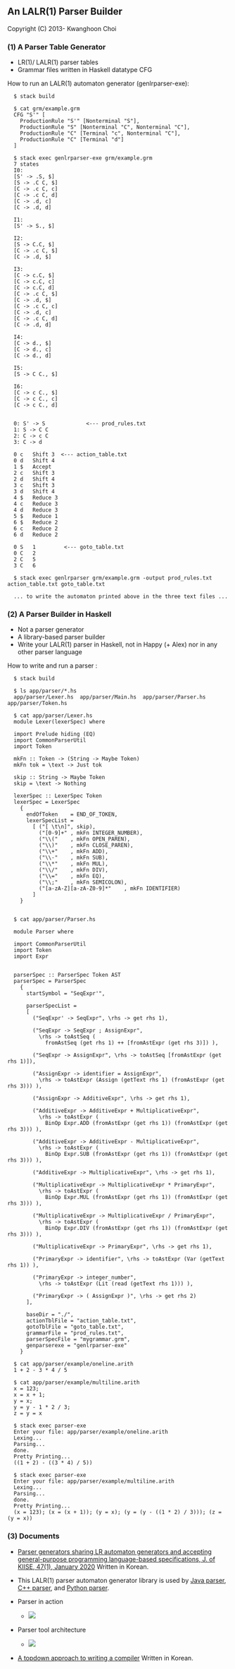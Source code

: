 ## An LALR(1) Parser Builder

Copyright (C) 2013- Kwanghoon Choi


### (1) A Parser Table Generator

- LR(1)/ LALR(1) parser tables
- Grammar files written in Haskell datatype CFG

How to run an LALR(1) automaton generator (genlrparser-exe):
~~~~
  $ stack build
  
  $ cat grm/example.grm
  CFG "S'" [
    ProductionRule "S'" [Nonterminal "S"],
    ProductionRule "S" [Nonterminal "C", Nonterminal "C"],
    ProductionRule "C" [Terminal "c", Nonterminal "C"],
    ProductionRule "C" [Terminal "d"]
  ]
  
  $ stack exec genlrparser-exe grm/example.grm
  7 states
  I0:
  [S' -> .S, $]
  [S -> .C C, $]
  [C -> .c C, c]
  [C -> .c C, d]
  [C -> .d, c]
  [C -> .d, d]

  I1:
  [S' -> S., $]

  I2:
  [S -> C.C, $]
  [C -> .c C, $]
  [C -> .d, $]

  I3:
  [C -> c.C, $]
  [C -> c.C, c]
  [C -> c.C, d]
  [C -> .c C, $]
  [C -> .d, $]
  [C -> .c C, c]
  [C -> .d, c]
  [C -> .c C, d]
  [C -> .d, d]

  I4:
  [C -> d., $]
  [C -> d., c]
  [C -> d., d]

  I5:
  [S -> C C., $]

  I6:
  [C -> c C., $]
  [C -> c C., c]
  [C -> c C., d]


  0: S' -> S             <--- prod_rules.txt
  1: S -> C C
  2: C -> c C
  3: C -> d
  
  0	c	Shift 3  <--- action_table.txt
  0	d	Shift 4
  1	$	Accept
  2	c	Shift 3
  2	d	Shift 4
  3	c	Shift 3
  3	d	Shift 4
  4	$	Reduce 3
  4	c	Reduce 3
  4	d	Reduce 3
  5	$	Reduce 1
  6	$	Reduce 2
  6	c	Reduce 2
  6	d	Reduce 2

  0	S	1         <--- goto_table.txt
  0	C	2
  2	C	5
  3	C	6

  $ stack exec genlrparser grm/example.grm -output prod_rules.txt action_table.txt goto_table.txt

  ... to write the automaton printed above in the three text files ...
~~~~


### (2) A Parser Builder in Haskell
- Not a parser generator
- A library-based parser builder
- Write your LALR(1) parser in Haskell, not in Happy (+ Alex) nor in any other parser language

How to write and run a parser :

~~~~
  $ stack build

  $ ls app/parser/*.hs
  app/parser/Lexer.hs  app/parser/Main.hs  app/parser/Parser.hs  app/parser/Token.hs

  $ cat app/parser/Lexer.hs
  module Lexer(lexerSpec) where

  import Prelude hiding (EQ)
  import CommonParserUtil
  import Token

  mkFn :: Token -> (String -> Maybe Token)
  mkFn tok = \text -> Just tok

  skip :: String -> Maybe Token
  skip = \text -> Nothing

  lexerSpec :: LexerSpec Token
  lexerSpec = LexerSpec
    {
      endOfToken    = END_OF_TOKEN,
      lexerSpecList = 
        [ ("[ \t\n]", skip),
          ("[0-9]+" , mkFn INTEGER_NUMBER),
          ("\\("    , mkFn OPEN_PAREN),
          ("\\)"    , mkFn CLOSE_PAREN),
          ("\\+"    , mkFn ADD),
          ("\\-"    , mkFn SUB),
          ("\\*"    , mkFn MUL),
          ("\\/"    , mkFn DIV),
          ("\\="    , mkFn EQ),
          ("\\;"    , mkFn SEMICOLON),
          ("[a-zA-Z][a-zA-Z0-9]*"    , mkFn IDENTIFIER)
        ]
    } 


  $ cat app/parser/Parser.hs

  module Parser where

  import CommonParserUtil
  import Token
  import Expr


  parserSpec :: ParserSpec Token AST
  parserSpec = ParserSpec
    {
      startSymbol = "SeqExpr'",
    
      parserSpecList =
      [
        ("SeqExpr' -> SeqExpr", \rhs -> get rhs 1),
      
        ("SeqExpr -> SeqExpr ; AssignExpr",
          \rhs -> toAstSeq (
            fromAstSeq (get rhs 1) ++ [fromAstExpr (get rhs 3)]) ),
      
        ("SeqExpr -> AssignExpr", \rhs -> toAstSeq [fromAstExpr (get rhs 1)]),
      
        ("AssignExpr -> identifier = AssignExpr",
          \rhs -> toAstExpr (Assign (getText rhs 1) (fromAstExpr (get rhs 3))) ),
      
        ("AssignExpr -> AdditiveExpr", \rhs -> get rhs 1),

        ("AdditiveExpr -> AdditiveExpr + MultiplicativeExpr",
          \rhs -> toAstExpr (
            BinOp Expr.ADD (fromAstExpr (get rhs 1)) (fromAstExpr (get rhs 3))) ),

        ("AdditiveExpr -> AdditiveExpr - MultiplicativeExpr",
          \rhs -> toAstExpr (
            BinOp Expr.SUB (fromAstExpr (get rhs 1)) (fromAstExpr (get rhs 3))) ),

        ("AdditiveExpr -> MultiplicativeExpr", \rhs -> get rhs 1),

        ("MultiplicativeExpr -> MultiplicativeExpr * PrimaryExpr",
          \rhs -> toAstExpr (
            BinOp Expr.MUL (fromAstExpr (get rhs 1)) (fromAstExpr (get rhs 3))) ),

        ("MultiplicativeExpr -> MultiplicativeExpr / PrimaryExpr",
          \rhs -> toAstExpr (
            BinOp Expr.DIV (fromAstExpr (get rhs 1)) (fromAstExpr (get rhs 3))) ),

        ("MultiplicativeExpr -> PrimaryExpr", \rhs -> get rhs 1),
      
        ("PrimaryExpr -> identifier", \rhs -> toAstExpr (Var (getText rhs 1)) ),

        ("PrimaryExpr -> integer_number",
          \rhs -> toAstExpr (Lit (read (getText rhs 1))) ),

        ("PrimaryExpr -> ( AssignExpr )", \rhs -> get rhs 2)
      ],
    
      baseDir = "./",
      actionTblFile = "action_table.txt",  
      gotoTblFile = "goto_table.txt",
      grammarFile = "prod_rules.txt",
      parserSpecFile = "mygrammar.grm",
      genparserexe = "genlrparser-exe"
    }

  $ cat app/parser/example/oneline.arith
  1 + 2 - 3 * 4 / 5
  
  $ cat app/parser/example/multiline.arith
  x = 123;
  x = x + 1;
  y = x; 
  y = y - 1 * 2 / 3;
  z = y = x

  $ stack exec parser-exe
  Enter your file: app/parser/example/oneline.arith
  Lexing...
  Parsing...
  done.
  Pretty Printing...
  ((1 + 2) - ((3 * 4) / 5))
  
  $ stack exec parser-exe
  Enter your file: app/parser/example/multiline.arith
  Lexing...
  Parsing...
  done.
  Pretty Printing...
  (x = 123); (x = (x + 1)); (y = x); (y = (y - ((1 * 2) / 3))); (z = (y = x))
~~~~


### (3) Documents

- [Parser generators sharing LR automaton generators and accepting general-purpose programming language-based specifications, J. of KIISE, 47(1), January 2020](http://swlab.jnu.ac.kr/paper/kiise202001.pdf) Written in Korean.

- This LALR(1) parser automaton generator library is used by [Java parser](https://github.com/kwanghoon/swlab_parser_builder), [C++ parser](https://github.com/tlsdorye/swlab-parser-lib), and [Python parser](https://github.com/limjintack/swlab_parser_python).

- Parser in action
  * <img src="https://github.com/kwanghoon/genlrparser/blob/master/doc/parserinaction.png"/>

- Parser tool architecture
  * <img src="https://github.com/kwanghoon/genlrparser/blob/master/doc/parsertoolarchitecture.png"/>

- [A topdown approach to writing a compiler](https://github.com/kwanghoon/swlab_parser_builder/blob/master/doc/tutorial_swlab_parser_builder.txt) Written in Korean.
